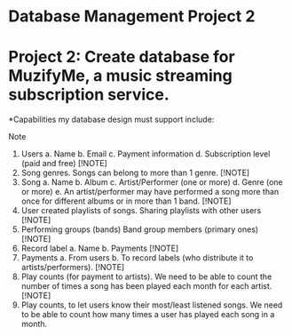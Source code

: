 # Database Management Project 2
# Project 2: Create database for MuzifyMe, a music streaming subscription service.
*Capabilities my database design must support include:
> [!NOTE]
> 1.	Users 
	a.	Name
	b.	Email
	c.	Payment information
	d.	Subscription level (paid and free)
> [!NOTE]
> 2.	Song genres. Songs can belong to more than 1 genre.
> [!NOTE]
> 3.	Song
	a.	Name
	b.	Album
	c.	Artist/Performer (one or more)
	d.	Genre (one or more)
	e.	An artist/performer may have performed a song more than once for different albums or in more than 1 band.
> [!NOTE]
> 4.	User created playlists of songs.
	Sharing playlists with other users
> [!NOTE]
> 5.	Performing groups (bands)
	Band group members (primary ones)
> [!NOTE]
> 6.	Record label
	a.	Name
	b.	Payments
> [!NOTE]
> 7.	Payments 
	a.	From users
	b.	To record labels (who distribute it to artists/performers).
> [!NOTE]
> 8.	Play counts (for payment to artists). We need to be able to count the number of times a song has been played each month for each artist.
> [!NOTE]
> 9.	Play counts, to let users know their most/least listened songs. We need to be able to count how many times a user has played each song in a month.
